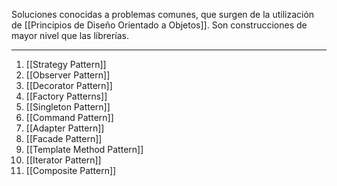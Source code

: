 Soluciones conocidas a problemas comunes, que surgen de la utilización de [[Principios de Diseño Orientado a Objetos]].
Son construcciones de mayor nivel que las librerías.
***
1. [[Strategy Pattern]]
2. [[Observer Pattern]]
3. [[Decorator Pattern]]
4. [[Factory Patterns]]
5. [[Singleton Pattern]]
6. [[Command Pattern]]
7. [[Adapter Pattern]]
8. [[Facade Pattern]]
9. [[Template Method Pattern]]
10. [[Iterator Pattern]]
11. [[Composite Pattern]]